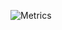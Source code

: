 ![Metrics](https://metrics.lecoq.io/DavidRomanovizc?template=classic&base.repositories=0&achievements=1&notable=1&isocalendar=1&isocalendar.duration=half-year&achievements.threshold=C&achievements.secrets=true&achievements.display=compact&achievements.limit=0&notable.from=organization&notable.repositories=false&notable.indepth=false&notable.types=commit&config.timezone=Europe%2FMoscow)
